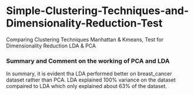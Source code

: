 # Simple-Clustering-Techniques-and-Dimensionality-Reduction-Test
Comparing Clustering Techniques Manhattan &amp; Kmeans, Test for Dimensionality Reduction LDA &amp; PCA 


### Summary and Comment on the working of PCA and LDA
In summary, it is evident tha LDA performed better on breast_cancer dataset rather than PCA. LDA explained 100% variance on the dataset compaired to LDA which only explained about 63% of the dataset.
